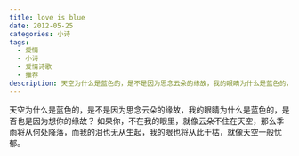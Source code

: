 ```yaml
---
title: love is blue
date: 2012-05-25
categories: 小诗
tags:
  - 爱情
  - 小诗
  - 爱情诗歌
  - 推荐
description: 天空为什么是蓝色的，是不是因为思念云朵的缘故，我的眼睛为什么是蓝色的，是否也是因为想你的缘故？
---
```


天空为什么是蓝色的，是不是因为思念云朵的缘故，我的眼睛为什么是蓝色的，是否也是因为想你的缘故？
如果你，不在我的眼里，就像云朵不住在天空，那么季雨将从何处降落，而我的泪也无从生起，我的眼也将从此干枯，就像天空一般忧郁。